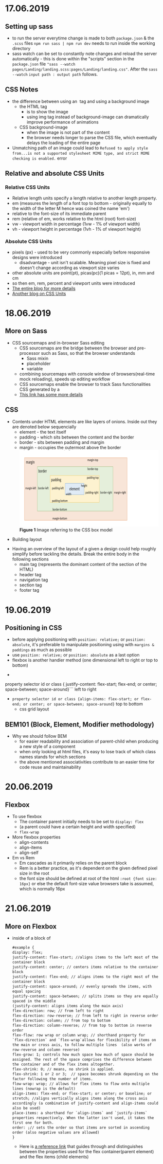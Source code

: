 # 17.06.2019
## Setting up sass
- to run the server everytime change is made to both `package.json` & the `.scss` files `npm run sass | npm run dev` needs to run inside the working directory
- sass watch can be set to constantly note changes and reload the server automatically - this is done within the "scripts" section in the `package.json` file `"sass --watch pages/Landing/landing.scss:pages/Landing/landing.css"`. After the `sass --watch` `input path : output path` follows.
## CSS Notes
- the difference between using an <img> tag and using a background image
    - the HTML tag <img>
        - is to show the image
        - using img tag instead of background-image can dramatically improve performance of animations
    - CSS background-image
        - when the image is not part of the content
        - the browser needs longer to parse the CSS file, which eventually delays the loading of the entire page
- Unmatching path of an image could lead to `Refused to apply style from...is not a supported stylesheet MIME type, and strict MIME checking is enabled.` error
## Relative and absolute CSS Units
### Relative CSS Units
- Relative length units specify a length relative to another length property.
- em (measures the length of a font top to bottom - originally equally to the width of the letter M hence was coined the name 'em')
- relative to the font-size of its immediate parent
- rem (relative of em, works relative to the html (root) font-size)
- vw - viewport width in percentage (1vw - 1% of viewport width)
- vh - viewport height in percentage (1vh - 1% of viewport height)
### Absolute CSS Units
- pixels (px) - used to be very commonly especially before responsive designs were introduced
    - disadvantage -  unit isn't scalable. Meaning pixel size is fixed and doesn't change according as viewport size varies
- other absolute units are point(pt), picas(pc)(1 picas = 12pt), in, mm and cm
- so then em, rem, percent and viewport units were introduced
- [The entire blog for more details](https://medium.com/@madhum86/css-font-sizing-pixels-vs-em-vs-rem-vs-percent-vs-viewport-units-b1485716afe7)
- [Another blog on CSS Units](https://www.tutorialrepublic.com/css-tutorial/css-units.php#targetText=The%20units%20in%20which%20length,there%20is%20no%20default%20unit.)

# 18.06.2019
## More on Sass
- CSS sourcemaps and in-browser Sass editing 
    - CSS sourcemaps are the bridge between the browser and pre-processor such as Sass, so that the browser understands
        - Sass mixin
        - placeholder
        - variable
    - combining sourcemaps with console window of browsers(real-time mock reloading), speeds up editing workflow
    - CSS sourcemaps enable the browser to track Sass functionalities CSS generated by a 
    - [This link has some more details](https://medium.com/@toolmantim/getting-started-with-css-sourcemaps-and-in-browser-sass-editing-b4daab987fb0)
## CSS
- Contents under HTML elements are like layers of onions. Inside out they are denoted below sequencially
    - element - the text itself
    - padding - which sits between the content and the border
    - border - sits between padding and margin
    - margin - occupies the outermost above the border
![](CSS-Box-Model.png)
**Figure 1** Image referring to the CSS box model
* Building layout
- Having an overview of the layout of a given a design could help roughly simplify before tackling the details. Break the entire body in the following sections
    - main tag (represents the dominant content of the <body> section of the HTML)
    - header tag
    - navigation tag
    - section tag
    - footer tag
# 19.06.2019
## Positioning in CSS
- before applying positioning with `position: relative;` or `position: absolute`, it's preferable to manipulate positioning using with `margins & paddings` as much as possible
- use `position: relative;` or `position: absolute` as a last option
- flexbox is another handier method (one dimensional left to right or top to bottom)
- ```css 
property selector id or class {
    justify-content: flex-start; 
    flex-end; or center; space-between; space-around}``` left to right 
- `property selector id or class {align-items: flex-start; or flex-end; or center; or space-between; space-around}` top to bottom
    - css grid layout
## BEM101 (Block, Element, Modifier methodology)
- Why we should follow BEM
    - for easier readability and association of parent-child when producing a new style of a component
    - when only looking at html files, it's easy to lose track of which class names stands for which sections
    - the above mentioned associativities contribute to an easier time for code reuse and maintainability
# 20.06.2019
## Flexbox
- To use flexbox 
    - The container parent initially needs to be set to `display: flex`
    - (a parent could have a certain height and width specified)
    - `flex-wrap`
- More flexbox properties
    - align-contents
    - align-items
    - align-self
- Em vs Rem
    - Em cascades as it primarily relies on the parent block
    - Rem is a better practice, as it's dependent on the given defined pixel size in the root
    - the font size should be defined at root of the html `:root {font size: 16px}` or else the default font-size value browsers take is assumed, which is normally 16px

# 21.06.2019 
## More on Flexbox 
-  inside of a block of 
    ```
    #example {
    display: flex; 
    justify-content: flex-start; //aligns items to the left most of the container block
    justify-content: center; // centers items relative to the container block
    justify-content: flex-end; // aligns items to the right most of the container block
    justify-content: space-around; // evenly spreads the items, with equal spacing 
    justify-content: space-between; // splits items so they are equally spaced in the middle
    (justify-content: aligns items along the main axis)
    flex-direction: row; // from left to right 
    flex-direction: row-reverse; // from left to right in reverse order
    flex-direction: column; // from top to bottom 
    flex-direction: column-reverse; // from top to bottom in reverse order 
    flex-flow: row wrap or column wrap; // shorthand property for `flex-direction` and `flex-wrap`allows for flexibility of items on the main or cross axis, to follow multiple lines  (also works of row-reverse and column reverse)
    flex-grow: 1; controls how much space how much of space should be assigned. The rest of the space comprises the difference between the container and of the flex items altogether.
    flex-shrink: 0; // means, no shrink is applied.
    flex-shrink: 1 or 2 or 3;  // space becomes shrunk depending on the factor following the number of items.
    flow-wrap: wrap; // allows for flex items to flow onto multiple lines (nowrap is the default)
    align-items: flex-end; or flex-start; or center; or baseline; or stretch; //aligns vertically aligns items along the cross axis accordingly (a combination of justify-content and align-items could also be used)
    place-items: a shorthand for `align-items` and `justify-items` properties respectively. When the latter isn't used, it takes the first one for both.
    order: ;// sets the order so that items are sorted in ascending order (also negative values are allowed)
    }
    ```
    - Here is [a reference link](https://css-tricks.com/snippets/css/a-guide-to-flexbox/) that guides through  and distinguishes between the properties used for the flex container(parent element) and the flex items (child elements)
    